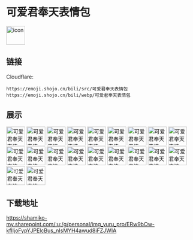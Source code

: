 # 可爱君奉天表情包
<img src="https://emoji.shojo.cn/bili/src/可爱君奉天表情包/icon.png" width="50" height="50" alt="icon">

## 链接
Cloudflare:
```
https://emoji.shojo.cn/bili/src/可爱君奉天表情包
https://emoji.shojo.cn/bili/webp/可爱君奉天表情包
```
## 展示
<img src="https://emoji.shojo.cn/bili/src/可爱君奉天表情包/可爱君奉天表情包-哭哭.png" width="50" height="50" alt="可爱君奉天表情包-哭哭">
<img src="https://emoji.shojo.cn/bili/src/可爱君奉天表情包/可爱君奉天表情包-晚安.png" width="50" height="50" alt="可爱君奉天表情包-晚安">
<img src="https://emoji.shojo.cn/bili/src/可爱君奉天表情包/可爱君奉天表情包-困了.png" width="50" height="50" alt="可爱君奉天表情包-困了">
<img src="https://emoji.shojo.cn/bili/src/可爱君奉天表情包/可爱君奉天表情包-生气.png" width="50" height="50" alt="可爱君奉天表情包-生气">
<img src="https://emoji.shojo.cn/bili/src/可爱君奉天表情包/可爱君奉天表情包-可爱拳击.png" width="50" height="50" alt="可爱君奉天表情包-可爱拳击">
<img src="https://emoji.shojo.cn/bili/src/可爱君奉天表情包/可爱君奉天表情包-大笑2.png" width="50" height="50" alt="可爱君奉天表情包-大笑2">
<img src="https://emoji.shojo.cn/bili/src/可爱君奉天表情包/可爱君奉天表情包-傲娇.png" width="50" height="50" alt="可爱君奉天表情包-傲娇">
<img src="https://emoji.shojo.cn/bili/src/可爱君奉天表情包/可爱君奉天表情包-我就要.png" width="50" height="50" alt="可爱君奉天表情包-我就要">
<img src="https://emoji.shojo.cn/bili/src/可爱君奉天表情包/可爱君奉天表情包-老学究.png" width="50" height="50" alt="可爱君奉天表情包-老学究">
<img src="https://emoji.shojo.cn/bili/src/可爱君奉天表情包/可爱君奉天表情包-震惊.png" width="50" height="50" alt="可爱君奉天表情包-震惊">
<img src="https://emoji.shojo.cn/bili/src/可爱君奉天表情包/可爱君奉天表情包-坏笑.png" width="50" height="50" alt="可爱君奉天表情包-坏笑">
<img src="https://emoji.shojo.cn/bili/src/可爱君奉天表情包/可爱君奉天表情包-可怜.png" width="50" height="50" alt="可爱君奉天表情包-可怜">
<img src="https://emoji.shojo.cn/bili/src/可爱君奉天表情包/可爱君奉天表情包-害羞.png" width="50" height="50" alt="可爱君奉天表情包-害羞">
<img src="https://emoji.shojo.cn/bili/src/可爱君奉天表情包/可爱君奉天表情包-爱你.png" width="50" height="50" alt="可爱君奉天表情包-爱你">
<img src="https://emoji.shojo.cn/bili/src/可爱君奉天表情包/可爱君奉天表情包-流口水.png" width="50" height="50" alt="可爱君奉天表情包-流口水">
<img src="https://emoji.shojo.cn/bili/src/可爱君奉天表情包/可爱君奉天表情包-没办法.png" width="50" height="50" alt="可爱君奉天表情包-没办法">
<img src="https://emoji.shojo.cn/bili/src/可爱君奉天表情包/可爱君奉天表情包-撅嘴.png" width="50" height="50" alt="可爱君奉天表情包-撅嘴">
<img src="https://emoji.shojo.cn/bili/src/可爱君奉天表情包/可爱君奉天表情包-流汗.png" width="50" height="50" alt="可爱君奉天表情包-流汗">
<img src="https://emoji.shojo.cn/bili/src/可爱君奉天表情包/可爱君奉天表情包-问号.png" width="50" height="50" alt="可爱君奉天表情包-问号">
<img src="https://emoji.shojo.cn/bili/src/可爱君奉天表情包/可爱君奉天表情包-感叹号.png" width="50" height="50" alt="可爱君奉天表情包-感叹号">

## 下载地址

https://shamiko-my.sharepoint.com/:u:/g/personal/img_yuru_pro/ERw9bOw-kflIjoFypYJPElcBus_nIsMYH4awud8iFZJWIA